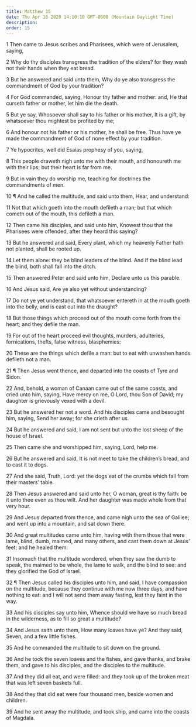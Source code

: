```yaml
---
title: Matthew 15
date: Thu Apr 16 2020 14:10:10 GMT-0600 (Mountain Daylight Time)
description: 
order: 15
---
```


<p>
  1 Then came to Jesus scribes and Pharisees, which were of Jerusalem, saying,
</p>
<p>
  2 Why do thy disciples transgress the tradition of the elders? for they wash
  not their hands when they eat bread.
</p>
<p>
  3 But he answered and said unto them, Why do ye also transgress the
  commandment of God by your tradition?
</p>
<p>
  4 For God commanded, saying, Honour thy father and mother: and, He that
  curseth father or mother, let him die the death.
</p>
<p>
  5 But ye say, Whosoever shall say to his father or his mother, It is a gift,
  by whatsoever thou mightest be profited by me;
</p>
<p>
  6 And honour not his father or his mother, he shall be free. Thus have ye made
  the commandment of God of none effect by your tradition.
</p>
<p>7 Ye hypocrites, well did Esaias prophesy of you, saying,</p>
<p>
  8 This people draweth nigh unto me with their mouth, and honoureth me with
  their lips; but their heart is far from me.
</p>
<p>
  9 But in vain they do worship me, teaching for doctrines the commandments of
  men.
</p>
<p>
  10 &#xB6; And he called the multitude, and said unto them, Hear, and
  understand:
</p>
<p>
  11 Not that which goeth into the mouth defileth a man; but that which cometh
  out of the mouth, this defileth a man.
</p>
<p>
  12 Then came his disciples, and said unto him, Knowest thou that the Pharisees
  were offended, after they heard this saying?
</p>
<p>
  13 But he answered and said, Every plant, which my heavenly Father hath not
  planted, shall be rooted up.
</p>
<p>
  14 Let them alone: they be blind leaders of the blind. And if the blind lead
  the blind, both shall fall into the ditch.
</p>
<p>15 Then answered Peter and said unto him, Declare unto us this parable.</p>
<p>16 And Jesus said, Are ye also yet without understanding?</p>
<p>
  17 Do not ye yet understand, that whatsoever entereth in at the mouth goeth
  into the belly, and is cast out into the draught?
</p>
<p>
  18 But those things which proceed out of the mouth come forth from the heart;
  and they defile the man.
</p>
<p>
  19 For out of the heart proceed evil thoughts, murders, adulteries,
  fornications, thefts, false witness, blasphemies:
</p>
<p>
  20 These are the things which defile a man: but to eat with unwashen hands
  defileth not a man.
</p>
<p>
  21 &#xB6; Then Jesus went thence, and departed into the coasts of Tyre and
  Sidon.
</p>
<p>
  22 And, behold, a woman of Canaan came out of the same coasts, and cried unto
  him, saying, Have mercy on me, O Lord, thou Son of David; my daughter is
  grievously vexed with a devil.
</p>
<p>
  23 But he answered her not a word. And his disciples came and besought him,
  saying, Send her away; for she crieth after us.
</p>
<p>
  24 But he answered and said, I am not sent but unto the lost sheep of the
  house of Israel.
</p>
<p>25 Then came she and worshipped him, saying, Lord, help me.</p>
<p>
  26 But he answered and said, It is not meet to take the children&#x2019;s
  bread, and to cast it to dogs.
</p>
<p>
  27 And she said, Truth, Lord: yet the dogs eat of the crumbs which fall from
  their masters&#x2019; table.
</p>
<p>
  28 Then Jesus answered and said unto her, O woman, great is thy faith: be it
  unto thee even as thou wilt. And her daughter was made whole from that very
  hour.
</p>
<p>
  29 And Jesus departed from thence, and came nigh unto the sea of Galilee; and
  went up into a mountain, and sat down there.
</p>
<p>
  30 And great multitudes came unto him, having with them those that were lame,
  blind, dumb, maimed, and many others, and cast them down at Jesus&#x2019;
  feet; and he healed them:
</p>
<p>
  31 Insomuch that the multitude wondered, when they saw the dumb to speak, the
  maimed to be whole, the lame to walk, and the blind to see: and they glorified
  the God of Israel.
</p>
<p>
  32 &#xB6; Then Jesus called his disciples unto him, and said, I have
  compassion on the multitude, because they continue with me now three days, and
  have nothing to eat: and I will not send them away fasting, lest they faint in
  the way.
</p>
<p>
  33 And his disciples say unto him, Whence should we have so much bread in the
  wilderness, as to fill so great a multitude?
</p>
<p>
  34 And Jesus saith unto them, How many loaves have ye? And they said, Seven,
  and a few little fishes.
</p>
<p>35 And he commanded the multitude to sit down on the ground.</p>
<p>
  36 And he took the seven loaves and the fishes, and gave thanks, and brake
  them, and gave to his disciples, and the disciples to the multitude.
</p>
<p>
  37 And they did all eat, and were filled: and they took up of the broken meat
  that was left seven baskets full.
</p>
<p>
  38 And they that did eat were four thousand men, beside women and children.
</p>
<p>
  39 And he sent away the multitude, and took ship, and came into the coasts of
  Magdala.
</p>
